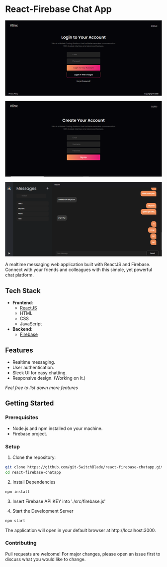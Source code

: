 # React-Firebase Chat App

![React-Firebase Chat App Screenshot](./img/login.PNG)

![React-Firebase Chat App Screenshot](./img/signup.PNG)

![React-Firebase Chat App Screenshot](./img/chat.PNG)



A realtime messaging web application built with ReactJS and Firebase. Connect with your friends and colleagues with this simple, yet powerful chat platform.

## Tech Stack

- **Frontend**:
  - [ReactJS](https://reactjs.org/)
  - HTML
  - CSS
  - JavaScript
- **Backend**:
  - [Firebase](https://firebase.google.com/)

## Features

- Realtime messaging.
- User authentication.
- Sleek UI for easy chatting.
- Responsive design. (Working on It.)

*Feel free to list down more features*

## Getting Started

### Prerequisites

- Node.js and npm installed on your machine.
- Firebase project.

### Setup

1. Clone the repository:

```bash
git clone https://github.com/git-SwitchBlade/react-firebase-chatapp.git
cd react-firebase-chatapp
```

2. Install Dependencies

```bash
npm install
```
3. Insert Firebase API KEY into './src/firebase.js'

4. Start the Development Server

```bash
npm start
```

The application will open in your default browser at http://localhost:3000.

### Contributing

Pull requests are welcome! For major changes, please open an issue first to discuss what you would like to change.

